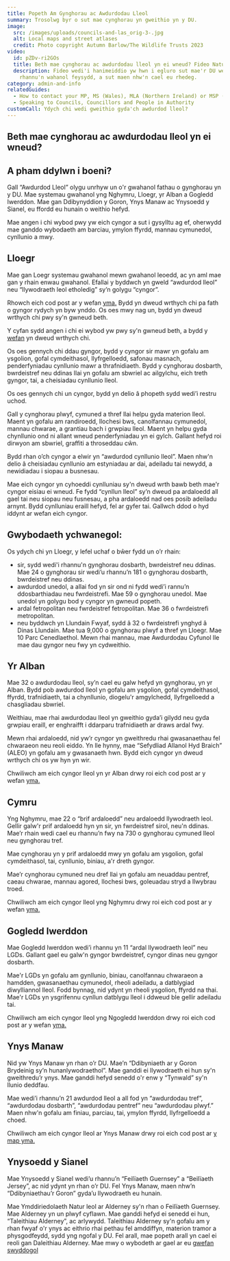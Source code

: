 ```yaml
---
title: Popeth Am Gynghorau ac Awdurdodau Lleol
summary: Trosolwg byr o sut mae cynghorau yn gweithio yn y DU.
image:
  src: /images/uploads/councils-and-las_orig-3-.jpg
  alt: Local maps and street atlases
  credit: Photo copyright Autumn Barlow/The Wildlife Trusts 2023
video:
  id: pZDv-ri2GOs
  title: Beth mae cynghorau ac awdurdodau lleol yn ei wneud? Fideo Natur Drws Nesaf.
  description: Fideo wedi'i hanimeiddio yw hwn i egluro sut mae'r DU wedi'i
    rhannu'n wahanol feysydd, a sut maen nhw'n cael eu rhedeg.
category: admin-and-info
relatedGuides:
  - How to contact your MP, MS (Wales), MLA (Northern Ireland) or MSP (Scotland)
  - Speaking to Councils, Councillors and People in Authority
customCall: Ydych chi wedi gweithio gyda'ch awdurdod lleol?
---
```

## Beth mae cynghorau ac awdurdodau lleol yn ei wneud?

## A pham ddylwn i boeni?

Gall “Awdurdod Lleol” olygu unrhyw un o'r gwahanol fathau o gynghorau yn y DU. Mae systemau gwahanol yng Nghymru, Lloegr, yr Alban a Gogledd Iwerddon. Mae gan Ddibynyddion y Goron, Ynys Manaw ac Ynysoedd y Sianel, eu ffordd eu hunain o weithio hefyd.

Mae angen i chi wybod pwy yw eich cyngor a sut i gysylltu ag ef, oherwydd mae ganddo wybodaeth am barciau, ymylon ffyrdd, mannau cymunedol, cynllunio a mwy.

## Lloegr

Mae gan Loegr systemau gwahanol mewn gwahanol leoedd, ac yn aml mae gan y rhain enwau gwahanol. Efallai y byddwch yn gweld “awdurdod lleol” neu “llywodraeth leol etholedig” sy’n golygu “cyngor”.

Rhowch eich cod post ar y wefan [yma.](https://www.gov.uk/find-local-council)
Bydd yn dweud wrthych chi pa fath o gyngor rydych yn byw ynddo. Os oes mwy nag un, bydd yn dweud wrthych chi pwy sy'n gwneud beth. 

Y cyfan sydd angen i chi ei wybod yw pwy sy'n gwneud beth, a bydd y [wefan](https://www.gov.uk/find-local-council) yn dweud wrthych chi.

Os oes gennych chi ddau gyngor, bydd y cyngor sir mawr yn gofalu am ysgolion, gofal cymdeithasol, llyfrgelloedd, safonau masnach, penderfyniadau cynllunio mawr a thrafnidiaeth. Bydd y cynghorau dosbarth, bwrdeistref neu ddinas llai yn gofalu am sbwriel ac ailgylchu, eich treth gyngor, tai, a cheisiadau cynllunio lleol.

Os oes gennych chi un cyngor, bydd yn delio â phopeth sydd wedi’i restru uchod.

Gall y cynghorau plwyf, cymuned a thref llai helpu gyda materion lleol. Maent yn gofalu am randiroedd, llochesi bws, canolfannau cymunedol, mannau chwarae, a grantiau bach i grwpiau lleol. Maent yn helpu gyda chynllunio ond ni allant wneud penderfyniadau yn ei gylch. Gallant hefyd roi dirwyon am sbwriel, graffiti a throseddau cŵn.

Bydd rhan o’ch cyngor a elwir yn “awdurdod cynllunio lleol”. Maen nhw'n delio â cheisiadau cynllunio am estyniadau ar dai, adeiladu tai newydd, a newidiadau i siopau a busnesau.

Mae eich cyngor yn cyhoeddi cynlluniau sy'n dweud wrth bawb beth mae'r cyngor eisiau ei wneud. Fe fydd “cynllun lleol” sy’n dweud pa ardaloedd all gael tai neu siopau neu fusnesau, a pha ardaloedd nad oes posib adeiladu arnynt. Bydd cynlluniau eraill hefyd, fel ar gyfer tai. Gallwch ddod o hyd iddynt ar wefan eich cyngor.

## Gwybodaeth ychwanegol:

Os ydych chi yn Lloegr, y lefel uchaf o bŵer fydd un o’r rhain:

* sir, sydd wedi'i rhannu'n gynghorau dosbarth, bwrdeistref neu ddinas. Mae 24 o gynghorau sir wedi’u rhannu’n 181 o gynghorau dosbarth, bwrdeistref neu ddinas.
* awdurdod unedol, a allai fod yn sir ond ni fydd wedi’i rannu’n ddosbarthiadau neu fwrdeistrefi. Mae 59 o gynghorau unedol. Mae unedol yn golygu bod y cyngor yn gwneud popeth.
* ardal fetropolitan neu fwrdeistref fetropolitan. Mae 36 o fwrdeistrefi metropolitan.
* neu byddwch yn Llundain Fwyaf, sydd â 32 o fwrdeistrefi ynghyd â Dinas Llundain.
  Mae tua 9,000 o gynghorau plwyf a thref yn Lloegr. Mae 10 Parc Cenedlaethol. Mewn rhai mannau, mae Awdurdodau Cyfunol lle mae dau gyngor neu fwy yn cydweithio.

## Yr Alban

Mae 32 o awdurdodau lleol, sy’n cael eu galw hefyd yn gynghorau, yn yr Alban. Bydd pob awdurdod lleol yn gofalu am ysgolion, gofal cymdeithasol, ffyrdd, trafnidiaeth, tai a chynllunio, diogelu'r amgylchedd, llyfrgelloedd a chasgliadau sbwriel.

Weithiau, mae rhai awdurdodau lleol yn gweithio gyda’i gilydd neu gyda grwpiau eraill, er enghraifft i ddarparu trafnidiaeth ar draws ardal fwy.

Mewn rhai ardaloedd, nid yw’r cyngor yn gweithredu rhai gwasanaethau fel chwaraeon neu reoli eiddo. Yn lle hynny, mae “Sefydliad Allanol Hyd Braich” (ALEO) yn gofalu am y gwasanaeth hwn. Bydd eich cyngor yn dweud wrthych chi os yw hyn yn wir.

Chwiliwch am eich cyngor lleol yn yr Alban drwy roi eich cod post ar y wefan [yma.](https://www.mygov.scot/find-your-local-council)

## Cymru

Yng Nghymru, mae 22 o “brif ardaloedd” neu ardaloedd llywodraeth leol. Gellir galw'r prif ardaloedd hyn yn sir, yn fwrdeistref sirol, neu'n ddinas. Mae’r rhain wedi cael eu rhannu’n fwy na 730 o gynghorau cymuned lleol neu gynghorau tref.

Mae cynghorau yn y prif ardaloedd mwy yn gofalu am ysgolion, gofal cymdeithasol, tai, cynllunio, biniau, a'r dreth gyngor.

Mae’r cynghorau cymuned neu dref llai yn gofalu am neuaddau pentref, caeau chwarae, mannau agored, llochesi bws, goleuadau stryd a llwybrau troed.

Chwiliwch am eich cyngor lleol yng Nghymru drwy roi eich cod post ar y wefan [yma.](https://llyw.cymru/darganfod-eich-awdurdod-lleol)

## Gogledd Iwerddon

Mae Gogledd Iwerddon wedi’i rhannu yn 11 “ardal llywodraeth leol” neu LGDs. Gallant gael eu galw'n gyngor bwrdeistref, cyngor dinas neu gyngor dosbarth.

Mae'r LGDs yn gofalu am gynllunio, biniau, canolfannau chwaraeon a hamdden, gwasanaethau cymunedol, rheoli adeiladu, a datblygiad diwylliannol lleol. Fodd bynnag, nid ydynt yn rheoli ysgolion, ffyrdd na thai. Mae'r LGDs yn ysgrifennu cynllun datblygu lleol i ddweud ble gellir adeiladu tai.

Chwiliwch am eich cyngor lleol yng Ngogledd Iwerddon drwy roi eich cod post ar y wefan [yma.](https://www.gov.uk/find-local-council)

## Ynys Manaw

Nid yw Ynys Manaw yn rhan o’r DU. Mae’n “Ddibyniaeth ar y Goron Brydeinig sy’n hunanlywodraethol”. Mae ganddi ei llywodraeth ei hun sy'n gweithredu’r ynys. Mae ganddi hefyd senedd o'r enw y “Tynwald” sy'n llunio deddfau.

Mae wedi’i rhannu’n 21 awdurdod lleol a all fod yn “awdurdodau tref”, “awdurdodau dosbarth”, “awdurdodau pentref” neu “awdurdodau plwyf.” Maen nhw'n gofalu am finiau, parciau, tai, ymylon ffyrdd, llyfrgelloedd a choed.

Chwiliwch am eich cyngor lleol ar Ynys Manaw drwy roi eich cod post ar [y map yma.](https://manngis.maps.arcgis.com/apps/InformationLookup/index.html?appid=80d5112582fd40c3a746b3bd0439873e)

## Ynysoedd y Sianel

Mae Ynysoedd y Sianel wedi’u rhannu’n “Feilïaeth Guernsey” a “Beilïaeth Jersey”, ac nid ydynt yn rhan o’r DU. Fel Ynys Manaw, maen nhw’n “Ddibyniaethau’r Goron” gyda’u llywodraeth eu hunain.

Mae Ymddiriedolaeth Natur leol ar Alderney sy'n rhan o Feilïaeth Guernsey. Mae Alderney yn un plwyf cyflawn. Mae ganddi hefyd ei senedd ei hun, “Taleithiau Alderney”, ac arlywydd. Taleithiau Alderney sy'n gofalu am y rhan fwyaf o'r ynys ac eithrio rhai pethau fel amddiffyn, materion tramor a physgodfeydd, sydd yng ngofal y DU. Fel arall, mae popeth arall yn cael ei reoli gan Daleithiau Alderney. Mae mwy o wybodeth ar gael ar eu [gwefan swyddogol](http://www.alderney.gov.gg/)